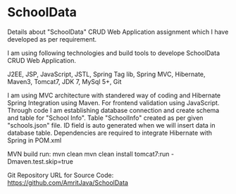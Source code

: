 # SchoolData

Details about "SchoolData" CRUD Web Application assignment which I have developed as per requirement.

I am using following technologies and build tools to develope SchoolData CRUD Web Application.

J2EE, JSP, JavaScript, JSTL, Spring Tag lib, Spring MVC, Hibernate, Maven3, Tomcat7, JDK 7, MySql 5+, Git

I am using MVC architecture with standered way of coding and Hibernate Spring Integration using Maven. For frontend validation using JavaScript. Through code I am establishing database connection and create schema and table for "School Info". Table "SchoolInfo" created as per given "schools.json" file. ID field is auto generated when we will insert data in database table. Dependencies are required to integrate Hibernate with Spring in POM.xml

MVN build run: mvn clean mvn clean install tomcat7:run -Dmaven.test.skip=true

Git Repository URL for Source Code: 
https://github.com/AmritJava/SchoolData
